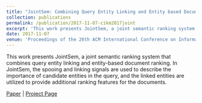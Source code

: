```yaml
---
title: "JointSem: Combining Query Entity Linking and Entity based Document Ranking"
collection: publications
permalink: /publication/2017-11-07-cikm2017joint
excerpt: 'This work presents JointSem, a joint semantic ranking system that combines query entity linking and entity-based document ranking. In JointSem, the spooing and linking signals are used to describe the importance of candidate entities in the query, and the linked entities are utilized to provide additional ranking features for the documents.'
date: 2017-11-07
venue: 'Proceedings of the 26th ACM International Conference on Information and Knowledge Management (CIKM 2017)'
---
```

This work presents JointSem, a joint semantic ranking system that combines query entity linking and entity-based document ranking. In JointSem, the spooing and linking signals are used to describe the importance of candidate entities in the query, and the linked entities are utilized to provide additional ranking features for the documents.

[Paper](https://hunterhector.github.io/files/papers/Xiong_et_al._-_2017_-_Proceedings_of_the_26th_ACM_International_Conference_on_Information_and_Knowledge_Managem.pdf) \| [Project Page](#)
